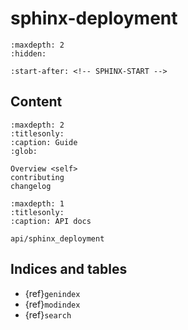 # sphinx-deployment

```{toctree}
:maxdepth: 2
:hidden:

```

<!-- Extract content between SPHINX-START and SPHINX-END -->

```{include} ../README.md
:start-after: <!-- SPHINX-START -->
```

## Content

```{toctree}
:maxdepth: 2
:titlesonly:
:caption: Guide
:glob:

Overview <self>
contributing
changelog
```

<!-- Disable to show when there is no api generation in the docs -->

```{toctree}
:maxdepth: 1
:titlesonly:
:caption: API docs

api/sphinx_deployment
```

## Indices and tables

- {ref}`genindex`
- {ref}`modindex`
- {ref}`search`
